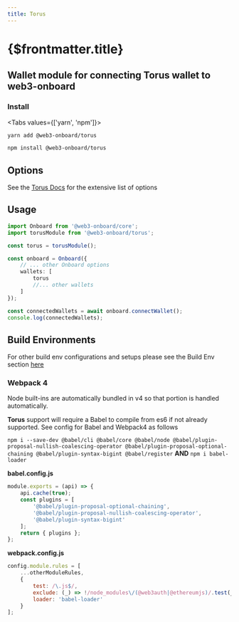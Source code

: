 ```yaml
---
title: Torus
---
```


# {$frontmatter.title}

## Wallet module for connecting Torus wallet to web3-onboard

### Install

<Tabs values={['yarn', 'npm']}>
<TabPanel value="yarn">

```sh copy
yarn add @web3-onboard/torus
```

  </TabPanel>
  <TabPanel value="npm">

```sh copy
npm install @web3-onboard/torus
```

  </TabPanel>
</Tabs>

## Options

See the [Torus Docs](https://docs.tor.us/wallet/api-reference/class) for the extensive list of options

## Usage

```typescript
import Onboard from '@web3-onboard/core';
import torusModule from '@web3-onboard/torus';

const torus = torusModule();

const onboard = Onboard({
	// ... other Onboard options
	wallets: [
		torus
		//... other wallets
	]
});

const connectedWallets = await onboard.connectWallet();
console.log(connectedWallets);
```

## Build Environments

For other build env configurations and setups please see the Build Env section [here](/docs/modules/core#build-environments)

### Webpack 4

Node built-ins are automatically bundled in v4 so that portion is handled automatically.

**Torus** support will require a Babel to compile from es6 if not already supported. See config for Babel and Webpack4 as follows

`npm i --save-dev @babel/cli @babel/core @babel/node @babel/plugin-proposal-nullish-coalescing-operator @babel/plugin-proposal-optional-chaining @babel/plugin-syntax-bigint @babel/register`
**AND**
`npm i babel-loader`

**babel.config.js**

```javascript
module.exports = (api) => {
	api.cache(true);
	const plugins = [
		'@babel/plugin-proposal-optional-chaining',
		'@babel/plugin-proposal-nullish-coalescing-operator',
		'@babel/plugin-syntax-bigint'
	];
	return { plugins };
};
```

**webpack.config.js**

```javascript
config.module.rules = [
	...otherModuleRules,
	{
		test: /\.js$/,
		exclude: (_) => !/node_modules\/(@web3auth|@ethereumjs)/.test(_),
		loader: 'babel-loader'
	}
];
```

